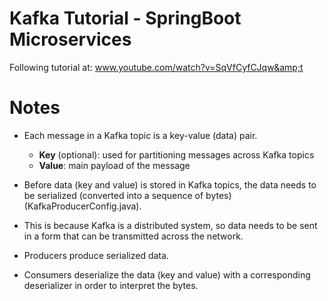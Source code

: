 # Kafka Tutorial - SpringBoot Microservices
Following tutorial at: www.youtube.com/watch?v=SqVfCyfCJqw&amp;t

# Notes

- Each message in a Kafka topic is a key-value (data) pair.
  - **Key** (optional): used for partitioning messages across Kafka topics
  - **Value**: main payload of the message

- Before data (key and value) is stored in Kafka topics, the data needs to be serialized (converted into a sequence of bytes) (KafkaProducerConfig.java).
- This is because Kafka is a distributed system, so data needs to be sent in a form that can be transmitted across the network.
- Producers produce serialized data.
- Consumers deserialize the data (key and value) with a corresponding deserializer in order to interpret the bytes.